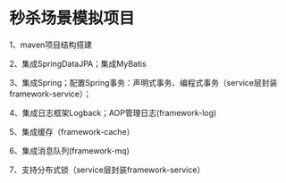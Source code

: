 # 秒杀场景模拟项目

1、maven项目结构搭建

2、集成SpringDataJPA；集成MyBatis

3、集成Spring；配置Spring事务：声明式事务、编程式事务（service层封装framework-service）；

4、集成日志框架Logback；AOP管理日志(framework-log)

5、集成缓存（framework-cache）

6、集成消息队列(framework-mq)

7、支持分布式锁（service层封装framework-service）




